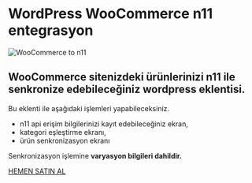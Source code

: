 # WordPress WooCommerce n11 entegrasyon

![WooCommerce to n11](http://market.uzmankirala.com/static/upload/product/6576/53e9ebac344e2a48d3f653b4df1c903c_main.jpg)

## WooCommerce sitenizdeki ürünlerinizi n11 ile senkronize edebileceğiniz wordpress eklentisi.

Bu eklenti ile aşağıdaki işlemleri yapabileceksiniz.

  - n11 api erişim bilgilerinizi kayıt edebileceğiniz ekran,
  - kategori eşleştirme ekranı,
  - ürün senkronizasyon ekranı

Senkronizasyon işlemine **varyasyon bilgileri dahildir.**

[HEMEN SATIN AL](http://market.uzmankirala.com/recepuncu/wordpress-woocommerce-n11-entegrasyon/)
